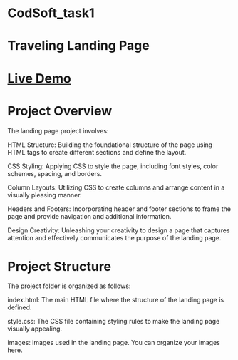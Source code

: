 # CodSoft_task1
# Traveling Landing Page 

# [Live Demo](https://maham1033.github.io/Traveler-s-Haven.co/)


# Project Overview
The landing page project involves:

HTML Structure: Building the foundational structure of the page using HTML tags to create different sections and define the layout.

CSS Styling: Applying CSS to style the page, including font styles, color schemes, spacing, and borders.

Column Layouts: Utilizing CSS to create columns and arrange content in a visually pleasing manner.

Headers and Footers: Incorporating header and footer sections to frame the page and provide navigation and additional information.

Design Creativity: Unleashing your creativity to design a page that captures attention and effectively communicates the purpose of the landing page.

# Project Structure

The project folder is organized as follows:

index.html: The main HTML file where the structure of the landing page is defined.

style.css: The CSS file containing styling rules to make the landing page visually appealing.

images:  images used in the landing page. You can organize your images here.
